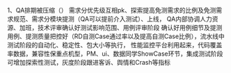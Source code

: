 1、QA排期被压缩（）
需求分优先级互相pk、探索提高免测需求的比例及免测需求规范、需求分模块提测（QA可以提前介入测试）、上线，
QA内部协调人力资源、加班，技术评审确认好测试影响范围、用例评审阶段
确认好用例细节及提测用例、提测质量把控好（RD自测Case通过率以及提高自测Case比例），流水线中测试阶段的自动化、稳定性、包大小等执行，
性能监控平台利用起来，代码覆盖率数据，兼容性保重点机型，PM、ui、数据同学ShowCase环节，集成测试阶段可增加探索性测试，灰度阶段跟进客诉、舆情和Crash等指标